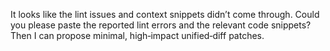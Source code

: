 It looks like the lint issues and context snippets didn’t come through. Could you please paste the reported lint errors and the relevant code snippets? Then I can propose minimal, high‑impact unified‑diff patches.